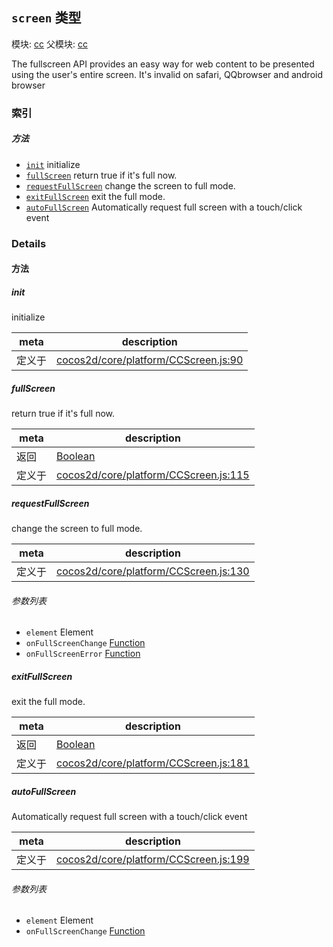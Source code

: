 ## `screen` 类型



模块: [cc](../modules/cc.md)
父模块: [cc](../modules/cc.md)


The fullscreen API provides an easy way for web content to be presented using the user's entire screen.
It's invalid on safari, QQbrowser and android browser



### 索引



##### 方法

  - [`init`](#init) initialize
  - [`fullScreen`](#fullscreen) return true if it's full now.
  - [`requestFullScreen`](#requestfullscreen) change the screen to full mode.
  - [`exitFullScreen`](#exitfullscreen) exit the full mode.
  - [`autoFullScreen`](#autofullscreen) Automatically request full screen with a touch/click event



### Details




<!-- Method Block -->
#### 方法


##### init

initialize

| meta | description |
|------|-------------|
| 定义于 | [cocos2d/core/platform/CCScreen.js:90](https://github.com/cocos-creator/engine/blob/f7d50d63228ec3047fe054a2d1e1535e90da2bd1/cocos2d/core/platform/CCScreen.js#L90) |



##### fullScreen

return true if it's full now.

| meta | description |
|------|-------------|
| 返回 | <a href="https://developer.mozilla.org/en/JavaScript/Reference/Global_Objects/Boolean" class="crosslink external" target="_blank">Boolean</a> 
| 定义于 | [cocos2d/core/platform/CCScreen.js:115](https://github.com/cocos-creator/engine/blob/f7d50d63228ec3047fe054a2d1e1535e90da2bd1/cocos2d/core/platform/CCScreen.js#L115) |



##### requestFullScreen

change the screen to full mode.

| meta | description |
|------|-------------|
| 定义于 | [cocos2d/core/platform/CCScreen.js:130](https://github.com/cocos-creator/engine/blob/f7d50d63228ec3047fe054a2d1e1535e90da2bd1/cocos2d/core/platform/CCScreen.js#L130) |

###### 参数列表
- `element` Element 
- `onFullScreenChange` <a href="https://developer.mozilla.org/en/JavaScript/Reference/Global_Objects/Function" class="crosslink external" target="_blank">Function</a> 
- `onFullScreenError` <a href="https://developer.mozilla.org/en/JavaScript/Reference/Global_Objects/Function" class="crosslink external" target="_blank">Function</a> 


##### exitFullScreen

exit the full mode.

| meta | description |
|------|-------------|
| 返回 | <a href="https://developer.mozilla.org/en/JavaScript/Reference/Global_Objects/Boolean" class="crosslink external" target="_blank">Boolean</a> 
| 定义于 | [cocos2d/core/platform/CCScreen.js:181](https://github.com/cocos-creator/engine/blob/f7d50d63228ec3047fe054a2d1e1535e90da2bd1/cocos2d/core/platform/CCScreen.js#L181) |



##### autoFullScreen

Automatically request full screen with a touch/click event

| meta | description |
|------|-------------|
| 定义于 | [cocos2d/core/platform/CCScreen.js:199](https://github.com/cocos-creator/engine/blob/f7d50d63228ec3047fe054a2d1e1535e90da2bd1/cocos2d/core/platform/CCScreen.js#L199) |

###### 参数列表
- `element` Element 
- `onFullScreenChange` <a href="https://developer.mozilla.org/en/JavaScript/Reference/Global_Objects/Function" class="crosslink external" target="_blank">Function</a> 



